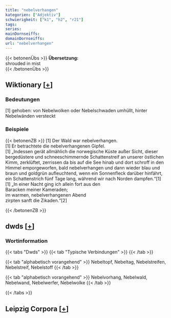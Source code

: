 ```yaml
---
title: "nebelverhangen"
kategorien: ["Adjektiv"]
schwierigkeit: ["k1", "h2", "r21"]
tags:
series:
mainDornseiffs:
domainDornseiffs:
url: "nebelverhangen"
---
```


{{< betonenÜbs >}}
**Übersetzung:**  
shrouded in mist  
{{< /betonenÜbs >}}

## Wiktionary [[+](https://de.wiktionary.org/wiki/nebelverhangen)]

### Bedeutungen
[1] gehoben: von Nebelwolken oder Nebelschwaden umhüllt, hinter Nebelwänden versteckt  

### Beispiele
{{< betonenZB >}}
[1] Der Wald war nebelverhangen.  
[1] Er betrachtete die nebelverhangenen Gipfel.  
[1] „Indessen gerät allmählich die norwegische Küste außer Sicht, dieser bergedüstere und schneeschimmernde Schattenstreif an unserer östlichen Kimm, zerklüftet, zerrissen da bis auf die See hinab und dort schroff in den Himmel emporgeworfen, bald nebelverhangen und dann wieder blau und braun und goldgrün aufleuchtend, wenn ein Sonnenfleck darüber hinfährt, ein Schattenstrich fünf Tage lang, während wir nach Norden dampfen.“[1]  
[1] „In einer Nacht ging ich allein fort aus den  
Baracken meiner Kameraden;  
im warmen, nebelverhangenen Abend  
zirpten sanft die Zikaden.“[2]  

{{< /betonenZB >}}


## dwds [[+](https://www.dwds.de/wb/nebelverhangen)]

### Wortinformation
{{< tabs "Dwds" >}}
{{< tab "Typische Verbindungen" >}}
{{< /tab >}}

{{< tab "alphabetisch vorangehend" >}}
Nebeltopf, Nebeltag, Nebelstreifen, Nebelstreif, Nebelstoff
{{< /tab >}}

{{< tab "alphabetisch vorangehend" >}}
Nebelvorhang, Nebelwald, Nebelwand, Nebelwerfer, Nebelwolke
{{< /tab >}}

{{< /tabs >}}

## Leipzig Corpora [[+](https://corpora.uni-leipzig.de/en/res?word=nebelverhangen&corpusId=deu_newscrawl-public_2018)]

